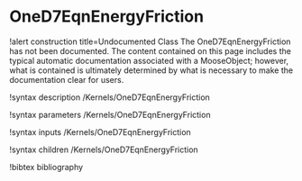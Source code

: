 <!-- MOOSE Documentation Stub: Remove this when content is added. -->

# OneD7EqnEnergyFriction

!alert construction title=Undocumented Class
The OneD7EqnEnergyFriction has not been documented. The content contained on this page includes the
typical automatic documentation associated with a MooseObject; however, what is contained is
ultimately determined by what is necessary to make the documentation clear for users.

!syntax description /Kernels/OneD7EqnEnergyFriction

!syntax parameters /Kernels/OneD7EqnEnergyFriction

!syntax inputs /Kernels/OneD7EqnEnergyFriction

!syntax children /Kernels/OneD7EqnEnergyFriction

!bibtex bibliography

